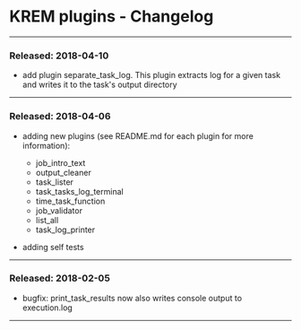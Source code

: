 # KREM plugins - Changelog

-----------------------------------------

### Released: 2018-04-10

- add plugin separate_task_log. This plugin extracts log for a given task and writes it to the task's output directory


-----------------------------------------

### Released: 2018-04-06

- adding new plugins (see README.md for each plugin for more information):
    - job_intro_text  
    - output_cleaner      
    - task_lister       
    - task_tasks_log_terminal  
    - time_task_function
    - job_validator   
    - list_all  
    - task_log_printer


- adding self tests


-----------------------------------------


### Released: 2018-02-05

- bugfix: print_task_results now also writes console output to execution.log

-----------------------------------------